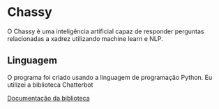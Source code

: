 # Chassy
O Chassy é uma inteligência artificial capaz de responder perguntas relacionadas a xadrez utilizando machine learn e NLP.

## Linguagem
O programa foi criado usando a linguagem de programação Python. Eu utilizei a biblioteca Chatterbot 

[Documentação da biblioteca](https://chatterbot.readthedocs.io/en/stable/)
